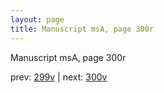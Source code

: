 ```yaml
---
layout: page
title: Manuscript msA, page 300r
---
```


Manuscript msA, page 300r

prev:  [299v](../299v) | next:  [300v](../300v)